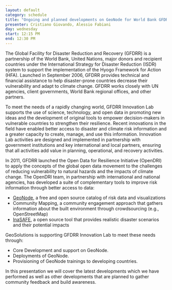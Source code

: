 ```yaml
---
layout: default
category: schedule
title: "Ongoing and planned developments on GeoNode for World Bank GFDRR Group"
presenter: Cristiano Giovando, Alessio Fabiani
day: wednesday
start: 12:15 PM
end: 12:30 PM
---
```


The Global Facility for Disaster Reduction and Recovery (GFDRR) is a partnership of the World Bank, United Nations, major donors and recipient countries under the International Strategy for Disaster Reduction (ISDR) system to support the implementation of the Hyogo Framework for Action (HFA).  Launched in September 2006, GFDRR provides technical and financial assistance to help disaster-prone countries decrease their vulnerability and adapt to climate change.  GFDRR works closely with UN agencies, client governments, World Bank regional offices, and other partners.

To meet the needs of a rapidly changing world, GFDRR Innovation Lab supports the use of science, technology, and open data in promoting new ideas and the development of original tools to empower decision-makers in vulnerable countries to strengthen their resilience. Recent innovations in the field have enabled better access to disaster and climate risk information and a greater capacity to create, manage, and use this information.  Innovation Lab activities are designed and implemented in partnership with government institutions and key international and local partners, ensuring that all activities add value in planning, operational, and recovery activities.
 
In 2011, GFDRR launched the Open Data for Resilience Initiative (OpenDRI) to apply the concepts of the global open data movement to the challenges of reducing vulnerability to natural hazards and the impacts of climate change. The OpenDRI team, in partnership with international and national agencies, has developed a suite of complementary tools to improve risk information through better access to data:
 
 * [GeoNode](geonode.org), a free and open source catalog of risk data and visualizations
 * 	Community Mapping, a community engagement approach that gathers information about the built environment through crowdsourcing (e.g., OpenStreetMap)
 * 	[InaSAFE](inasafe.org/en/), a open source tool that provides realistic disaster scenarios and their potential impacts 

GeoSolutions is supporting GFDRR Innovation Lab to meet these needs through:
* Core Development and support on GeoNode.
* Deployments of GeoNode.
* Provisioning of GeoNode trainings to developing countries.

In this presentation we will cover the latest developments which we have performed as well as other developments that are planned to gather community feedback and build awareness.

